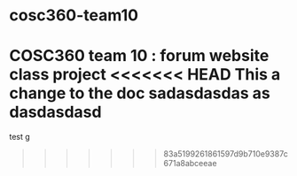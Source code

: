 # cosc360-team10
COSC360 team 10 : forum website class project
<<<<<<< HEAD
This a change to the doc
sadasdasdas
as
dasdasdasd
=======
test g
>>>>>>> 83a5199261861597d9b710e9387c671a8abceeae
